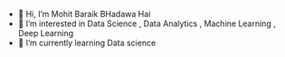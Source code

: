 - 👋 Hi, I’m Mohit Baraik BHadawa Hai
- 👀 I’m interested in Data Science , Data Analytics , Machine Learning , Deep Learning
- 🌱 I’m currently learning Data science


<!---
Mohitbaraik/Mohitbaraik is a ✨ special ✨ repository because its `README.md` (this file) appears on your GitHub profile.
You can click the Preview link to take a look at your changes.
--->
